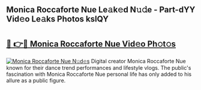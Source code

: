 ## Monica Roccaforte Nue Le𝚊k𝚎d N𝚞𝚍e - Part-dYY Vid𝚎o Le𝚊ks Photos ksIQY

# <h2><a href="http://fb3hbeo.evod.top/?m=Monica+Roccaforte+Nue">🔗 👉🔴 Monica Roccaforte Nue Vid𝚎o Ph𝚘t𝚘s</a></h2>

[![Monica Roccaforte Nue N𝚞d𝚎s](https://i.imgur.com/8V9OHl7.gif)](http://fb3hbeo.evod.top/?m=Monica+Roccaforte+Nue)
Digital creator Monica Roccaforte Nue known for their dance trend performances and lifestyle vlogs. The public's fascination with Monica Roccaforte Nue personal life has only added to his allure as a public figure. 
